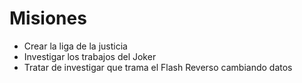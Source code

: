 # Misiones

* Crear la liga de la justicia
* Investigar los trabajos del Joker
* Tratar de investigar que trama el Flash Reverso
cambiando datos

